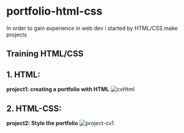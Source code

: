 # portfolio-html-css
In order to gain experience in web dev i started by HTML/CSS make projects
## Training HTML/CSS
## 1. HTML:
 **project1: creating a portfolio with HTML**
 ![cvHtml](https://user-images.githubusercontent.com/40898323/78051387-82bcca80-7375-11ea-9837-ca663e7e96c6.png)

## 2. HTML-CSS:
 **project2: Style the portfolio**
 ![project-cv1](https://user-images.githubusercontent.com/40898323/78050438-1ee5d200-7374-11ea-8a06-a0e313683ff8.png)
